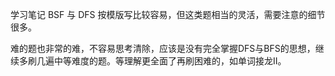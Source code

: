 学习笔记
BSF 与 DFS 按模版写比较容易，但这类题相当的灵活，需要注意的细节很多。

难的题也非常的难，不容易思考清除，应该是没有完全掌握DFS与BFS的思想，继续多刷几遍中等难度的题。等理解更全面了再刷困难的，如单词接龙II。